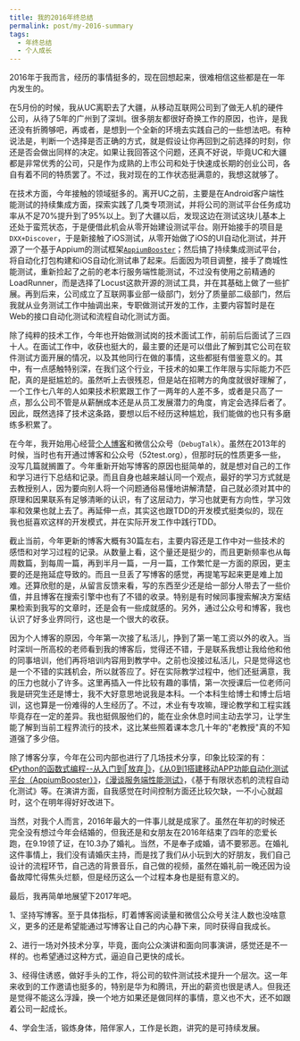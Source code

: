 ```yaml
---
title: 我的2016年终总结
permalink: post/my-2016-summary
tags:
  - 年终总结
  - 个人成长
---
```


2016年于我而言，经历的事情挺多的，现在回想起来，很难相信这些都是在一年内发生的。

在5月份的时候，我从UC离职去了大疆，从移动互联网公司到了做无人机的硬件公司，从待了5年的广州到了深圳。很多朋友都很好奇换工作的原因，也许，是我还没有折腾够吧，再或者，是想到一个全新的环境去实践自己的一些想法吧。有种说法是，判断一个选择是否正确的方式，就是假设让你再回到之前选择的时刻，你还是否会做出同样的决定。如果让我回答这个问题，还真不好说，毕竟UC和大疆都是非常优秀的公司，只是作为成熟的上市公司和处于快速成长期的创业公司，各自有着不同的特质罢了。不过，我对现在的工作状态挺满意的，我想这就够了。

在技术方面，今年接触的领域挺多的。离开UC之前，主要是在Android客户端性能测试的持续集成方面，探索实践了几类专项测试，并将公司的测试平台任务成功率从不足70%提升到了95%以上。到了大疆以后，发现这边在测试这块儿基本上还处于蛮荒状态，于是便借此机会从零开始建设测试平台。刚开始接手的项目是`DXX+Discover`，于是新接触了iOS测试，从零开始做了iOS的UI自动化测试，并开源了一个基于Appium的测试框架[`AppiumBooster`](https://github.com/debugtalk/AppiumBooster)；然后搞了持续集成测试平台，将自动化打包构建和iOS自动化测试串了起来。后面因为项目调整，接手了商城性能测试，重新捡起了之前的老本行服务端性能测试，不过没有使用之前精通的LoadRunner，而是选择了Locust这款开源的测试工具，并在其基础上做了一些扩展。再到后来，公司成立了互联网事业部一级部门，划分了质量部二级部门，然后我就从业务测试工作中抽调出来，专职做测试开发的工作，主要内容暂时是在Web的接口自动化测试和流程自动化测试方面。

除了纯粹的技术工作，今年也开始做测试岗的技术面试工作，前前后后面试了三四十人。在面试工作中，收获也挺大的，最主要的还是可以借此了解到其它公司在软件测试方面开展的情况，以及其他同行在做的事情，这些都挺有借鉴意义的。其中，有一点感触特别深，在我们这个行业，干技术的如果工作年限与实际能力不匹配，真的是挺尴尬的。虽然听上去很残忍，但是站在招聘方的角度就很好理解了，一个工作七八年的人如果技术积累跟工作了一两年的人差不多，或者是只高了一点，那么公司不管是从薪酬成本还是从员工发展潜力的角度，肯定会选择后者了。因此，既然选择了技术这条路，要想以后不经历这种尴尬，我们能做的也只有多磨练多积累了。

在今年，我开始用心经营[个人博客](http://debugtalk.com/)和微信公众号（`DebugTalk`）。虽然在2013年的时候，当时也有开通过博客和公众号（52test.org），但那时玩的性质更多一些，没写几篇就搁置了。今年重新开始写博客的原因也挺简单的，就是想对自己的工作和学习进行下总结和记录。而且自身也越来越认同一个观点，最好的学习方式就是去教授别人，因为要向别人将一个问题通俗易懂地讲解清楚，自己就必须对其中的原理和因果联系有足够清晰的认识，有了这层动力，学习也就更有方向性，学习效率和效果也就上去了。再延伸一点，其实这也跟TDD的开发模式挺类似的，现在我也挺喜欢这样的开发模式，并在实际开发工作中践行TDD。

截止当前，今年更新的博客大概有30篇左右，主要内容还是工作中对一些技术的感悟和对学习过程的记录。从数量上看，这个量还是挺少的，而且更新频率也从每周数篇，到每周一篇，再到半月一篇，一月一篇，工作繁忙是一方面的原因，更主要的还是拖延症导致的。而且一旦丢了写博客的感觉，再提笔写起来更是难上加难。还算欣慰的是，从留言反馈来看，写的东西至少还是给一部分人带去了一些价值，并且博客在搜索引擎中也有了不错的收录。特别是有时候同事搜索解决方案结果检索到我写的文章时，还是会有一些成就感的。另外，通过公众号和博客，我也认识了好多业界同行，这也是一个很大的收获。

因为个人博客的原因，今年第一次接了私活儿，挣到了第一笔工资以外的收入。当时深圳一所高校的老师看到我的博客后，觉得还不错，于是联系我想让我给他和他的同事培训，他们再将培训内容用到教学中。之前也没接过私活儿，只是觉得这也是一个不错的实践机会，所以就答应了。好在实际教学过程中，他们还挺满意，我的压力也就小了许多。这里再插入一件比较有趣的事情，第一次授课后一位老师问我是研究生还是博士，我不大好意思地说我是本科。一个本科生给博士和博士后培训，这也算是一份难得的人生经历了。不过，术业有专攻嘛，理论教学和工程实践毕竟存在一定的差异。我也挺佩服他们的，能在业余休息时间主动去学习，让学生能了解到当前工程界流行的技术，这比某些照着课本念几十年的"老教授"真的不知道强了多少倍。

除了博客分享，今年在公司内部也进行了几场技术分享，印象比较深的有：[《Python的函数式编程--从入门到⎡放弃⎦》](/post/python-functional-programming-getting-started/)，[《从0到1搭建移动APP功能自动化测试平台（AppiumBooster）》](/post/build-ideal-app-automation-test-framework/)，[《漫谈服务端性能测试》](/post/locustplus-talk-about-performance-test/)，《基于有限状态机的流程自动化测试》等。在演讲方面，自我感觉在时间控制方面还比较欠缺，一不小心就超时，这个在明年得好好改进下。

当然，对我个人而言，2016年最大的一件事儿就是成家了。虽然在年初的时候还完全没有想过今年会结婚的，但我还是和女朋友在2016年结束了四年的恋爱长跑，在9.19领了证，在10.3办了婚礼。当然，不是奉子成婚，请不要邪恶。在婚礼这件事情上，我们没有请婚庆主持，而是找了我们从小玩到大的好朋友，我们自己设计的流程环节，自己选的背景音乐，自己做的视频，虽然在婚礼前一晚还因为设备故障忙得焦头烂额，但是经历这么一个过程本身也是挺有意义的。

最后，我再简单地展望下2017年吧。

1、坚持写博客。至于具体指标，盯着博客阅读量和微信公众号关注人数也没啥意义，更多的还是希望能通过写博客让自己的内心静下来，同时获得自我成长。

2、进行一场对外技术分享，毕竟，面向公众演讲和面向同事演讲，感觉还是不一样的。也希望通过这种方式，逼迫自己更快的成长。

3、经得住诱惑，做好手头的工作，将公司的软件测试技术提升一个层次。这一年来收到的工作邀请也挺多的，特别是华为和腾讯，开出的薪资也很是诱人。但我还是觉得不能这么浮躁，换一个地方如果还是做同样的事情，意义也不大，还不如跟着公司一起成长。

4、学会生活，锻炼身体，陪伴家人，工作是长跑，讲究的是可持续发展。
